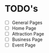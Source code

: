 # TODO's

- [ ] General Pages
- [ ] Home Page
- [ ] Attraction Page
- [ ] Business Page
- [ ] Event Page
